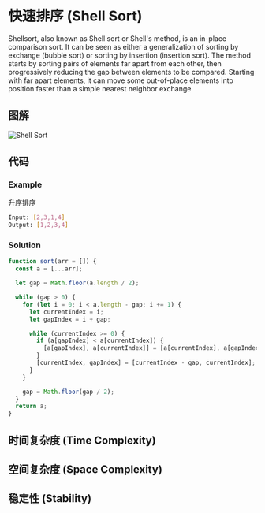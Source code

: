 # 快速排序 (Shell Sort)

Shellsort, also known as Shell sort or Shell's method, is an in-place comparison sort. It can be seen as either a generalization of sorting by exchange (bubble sort) or sorting by insertion (insertion sort). The method starts by sorting pairs of elements far apart from each other, then progressively reducing the gap between elements to be compared. Starting with far apart elements, it can move some out-of-place elements into position faster than a simple nearest neighbor exchange

## 图解

![Shell Sort](https://camo.githubusercontent.com/bbab9f6cefd49c82b7834f729532568f9464e4789972316d801400d25ffd79c2/68747470733a2f2f75706c6f61642e77696b696d656469612e6f72672f77696b6970656469612f636f6d6d6f6e732f642f64382f536f7274696e675f7368656c6c736f72745f616e696d2e676966)

## 代码

### Example

升序排序

``` bash
Input: [2,3,1,4]
Output: [1,2,3,4]
```

### Solution

``` js
function sort(arr = []) {
  const a = [...arr];

  let gap = Math.floor(a.length / 2);

  while (gap > 0) {
    for (let i = 0; i < a.length - gap; i += 1) {
      let currentIndex = i;
      let gapIndex = i + gap;

      while (currentIndex >= 0) {
        if (a[gapIndex] < a[currentIndex]) {
          [a[gapIndex], a[currentIndex]] = [a[currentIndex], a[gapIndex]];
        }
        [currentIndex, gapIndex] = [currentIndex - gap, currentIndex];
      }
    }

    gap = Math.floor(gap / 2);
  }
  return a;
}
```

## 时间复杂度 (Time Complexity)

## 空间复杂度 (Space Complexity)

## 稳定性 (Stability)
